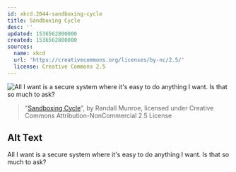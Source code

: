```yaml
---
id: xkcd.2044-sandboxing-cycle
title: Sandboxing Cycle
desc: ''
updated: 1536562800000
created: 1536562800000
sources:
  name: xkcd
  url: 'https://creativecommons.org/licenses/by-nc/2.5/'
  license: Creative Commons 2.5
---
```

![All I want is a secure system where it's easy to do anything I want. Is that so much to ask?](https://imgs.xkcd.com/comics/sandboxing_cycle.png)
> "[Sandboxing Cycle](https://xkcd.com/2044/)", by Randall Munroe, licensed under Creative Commons Attribution-NonCommercial 2.5 License

## Alt Text
All I want is a secure system where it's easy to do anything I want. Is that so much to ask?
